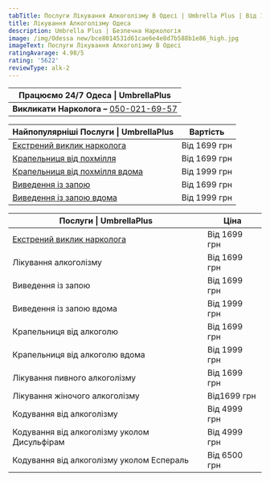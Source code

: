 ```yaml
---
tabTitle: Послуги Лікування Алкоголізму В Одесі | Umbrella Plus | Від 1699 грн
title: Лікування Алкоголізму Одеса
description: Umbrella Plus | Безпечна Наркологія
image: /img/Odessa new/bce8014531d61cae6e4e8d7b588b1e86_high.jpg
imageText: Послуги Лікування Алкоголізму В Одесі
ratingAvarage: 4.98/5
rating: '5622'
reviewType: alk-2
---
```


| Працюємо 24/7 Одеса \| UmbrellaPlus                       |
| --------------------------------------------------------- |
| **Викликати Нарколога –** [050-021-69-57](tel:0500216957) |

| Найпопулярніші Послуги \| UmbrellaPlus                                                                                    | Вартість     |
| ------------------------------------------------------------------------------------------------------------------------- | ------------ |
| [Екстрений виклик нарколога](vizov-narkologa-od-ua)                                                                       | Від 1699 грн |
| [Крапельниця від похмілля](https://umbrella-plus.com.ua/uk/services/kapelnica_ot_alkogola_umbrellaplus-ua/)               | Від 1699 грн |
| [Крапельниця від похмілля вдома](https://umbrella-plus.com.ua/uk/services/kapelnica_ot_alkogola_na_domy_umbrellaplus-ua/) | Від 1999 грн |
| [Виведення із запою](https://umbrella-plus.com.ua/uk/services/vivod-iz-zapoia-umbrellaplus-ua/)                           | Від 1699 грн |
| [Виведення із запою вдома](https://umbrella-plus.com.ua/uk/services/vivod-iz-zapoia-na-domy-umbrellaplus-ua/)             | Від 1999 грн |

| Послуги \| UmbrellaPlus                             | Ціна         |
| --------------------------------------------------- | ------------ |
| [Екстрений виклик нарколога](vizov-narkologa-od-ua) | Від 1699 грн |
| Лікування алкоголізму                               | Від 1699 грн |
| Виведення із запою                                  | Від 1699 грн |
| Виведення із запою вдома                            | Від 1999 грн |
| Крапельниця від алкоголю                            | Від 1699 грн |
| Крапельниця від алкоголю вдома                      | Від 1999 грн |
| Лікування пивного алкоголізму                       | Від 1699 грн |
| Лікування жіночого алкоголізму                      | Від1699 грн  |
| Кодування від алкоголізму                           | Від 4999 грн |
| Кодування від алкоголізму уколом Дисульфірам        | Від 4999 грн |
| Кодування від алкоголізму уколом Еспераль           | Від 6500 грн |
